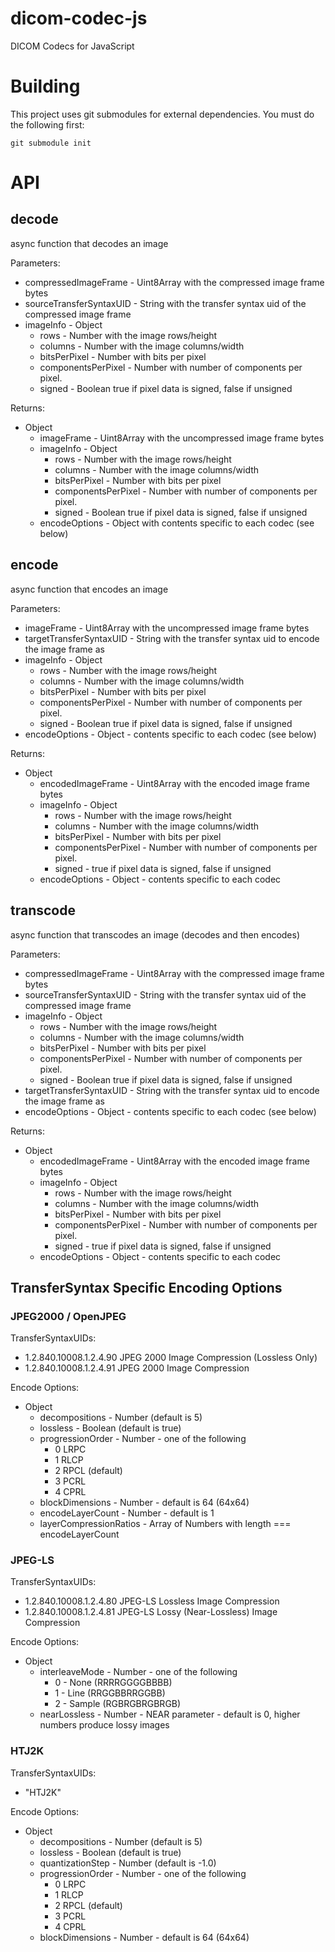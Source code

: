 # dicom-codec-js
DICOM Codecs for JavaScript

# Building

This project uses git submodules for external dependencies.  You must do the following first:

```
git submodule init
```

# API

## decode

async function that decodes an image

Parameters:
- compressedImageFrame - Uint8Array with the compressed image frame bytes
- sourceTransferSyntaxUID - String with the transfer syntax uid of the compressed image frame
- imageInfo - Object
    - rows - Number with the image rows/height
    - columns - Number with the image columns/width
    - bitsPerPixel - Number with bits per pixel
    - componentsPerPixel - Number with number of components per pixel. 
    - signed - Boolean true if pixel data is signed, false if unsigned

Returns:
- Object
    - imageFrame - Uint8Array with the uncompressed image frame bytes
    - imageInfo - Object
        - rows - Number with the image rows/height
        - columns - Number with the image columns/width
        - bitsPerPixel - Number with bits per pixel
        - componentsPerPixel - Number with number of components per pixel. 
        - signed - Boolean true if pixel data is signed, false if unsigned
    - encodeOptions - Object with contents specific to each codec (see below)

## encode

async function that encodes an image

Parameters:
- imageFrame - Uint8Array with the uncompressed image frame bytes
- targetTransferSyntaxUID - String with the transfer syntax uid to encode the image frame as
- imageInfo - Object
    - rows - Number with the image rows/height
    - columns - Number with the image columns/width
    - bitsPerPixel - Number with bits per pixel
    - componentsPerPixel - Number with number of components per pixel. 
    - signed - Boolean true if pixel data is signed, false if unsigned
- encodeOptions - Object - contents specific to each codec (see below)

Returns:
- Object
   - encodedImageFrame - Uint8Array with the encoded image frame bytes
   - imageInfo - Object
        - rows - Number with the image rows/height
        - columns - Number with the image columns/width
        - bitsPerPixel - Number with bits per pixel
        - componentsPerPixel - Number with number of components per pixel. 
        - signed - true if pixel data is signed, false if unsigned
    - encodeOptions - Object - contents specific to each codec

## transcode

async function that transcodes an image (decodes and then encodes)

Parameters:
- compressedImageFrame - Uint8Array with the compressed image frame bytes
- sourceTransferSyntaxUID - String with the transfer syntax uid of the compressed image frame
- imageInfo - Object
    - rows - Number with the image rows/height
    - columns - Number with the image columns/width
    - bitsPerPixel - Number with bits per pixel
    - componentsPerPixel - Number with number of components per pixel. 
    - signed - Boolean true if pixel data is signed, false if unsigned
- targetTransferSyntaxUID - String with the transfer syntax uid to encode the image frame as
- encodeOptions - Object - contents specific to each codec (see below)

Returns:
- Object
    - encodedImageFrame - Uint8Array with the encoded image frame bytes
    - imageInfo - Object
        - rows - Number with the image rows/height
        - columns - Number with the image columns/width
        - bitsPerPixel - Number with bits per pixel
        - componentsPerPixel - Number with number of components per pixel. 
        - signed - true if pixel data is signed, false if unsigned
    - encodeOptions - Object - contents specific to each codec


## TransferSyntax Specific Encoding Options

### JPEG2000 / OpenJPEG

TransferSyntaxUIDs:
- 1.2.840.10008.1.2.4.90 JPEG 2000 Image Compression (Lossless Only)
- 1.2.840.10008.1.2.4.91 JPEG 2000 Image Compression

Encode Options:
- Object
  - decompositions - Number (default is 5)
  - lossless - Boolean (default is true)
  - progressionOrder - Number - one of the following
    - 0 LRPC
    - 1 RLCP
    - 2 RPCL (default)
    - 3 PCRL
    - 4 CPRL
  - blockDimensions - Number - default is 64 (64x64)
  - encodeLayerCount - Number - default is 1
  - layerCompressionRatios - Array of Numbers with length === encodeLayerCount

### JPEG-LS

TransferSyntaxUIDs:
- 1.2.840.10008.1.2.4.80 JPEG-LS Lossless Image Compression
- 1.2.840.10008.1.2.4.81 JPEG-LS Lossy (Near-Lossless) Image Compression

Encode Options:
- Object
  - interleaveMode - Number - one of the following
    - 0 - None (RRRRGGGGBBBB)
    - 1 - Line (RRGGBBRRGGBB)
    - 2 - Sample (RGBRGBRGBRGB)
  - nearLossless - Number - NEAR parameter - default is 0, higher numbers produce lossy images

### HTJ2K

TransferSyntaxUIDs:
- "HTJ2K"

Encode Options:
- Object
  - decompositions - Number (default is 5)
  - lossless - Boolean (default is true)
  - quantizationStep - Number (default is -1.0)
  - progressionOrder - Number - one of the following
    - 0 LRPC
    - 1 RLCP
    - 2 RPCL (default)
    - 3 PCRL
    - 4 CPRL
  - blockDimensions - Number - default is 64 (64x64)